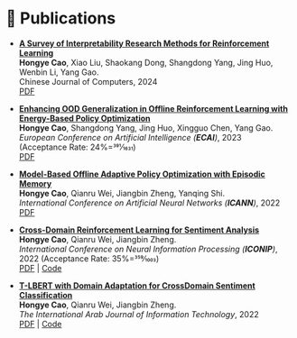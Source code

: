 
# 📝 Publications 
+ **[A Survey of Interpretability Research Methods for Reinforcement Learning](https://kns.cnki.net/kcms2/article/abstract?v=vRsBqZf6Hxj0q-F8JHOPLb7HjHfBovBuOLq1DrLayWV9eJuTrexdW0Ald3NfJWqLLHEcH_cobqIuwtY5DkdTMOBqPVqEQYPYE2idOE7Pbl1jsLM9fo10botkgZuW6k7E9x3uEegDQtM=&uniplatform=NZKPT&language=CHS)** \
**Hongye Cao**, Xiao Liu, Shaokang Dong, Shangdong Yang, Jing Huo, Wenbin Li, Yang Gao. \
Chinese Journal of Computers, 2024 \
[PDF](https://kns.cnki.net/kcms2/article/abstract?v=vRsBqZf6Hxj0q-F8JHOPLb7HjHfBovBuOLq1DrLayWV9eJuTrexdW0Ald3NfJWqLLHEcH_cobqIuwtY5DkdTMOBqPVqEQYPYE2idOE7Pbl1jsLM9fo10botkgZuW6k7E9x3uEegDQtM=&uniplatform=NZKPT&language=CHS) 

+ **[Enhancing OOD Generalization in Offline Reinforcement Learning with Energy-Based Policy Optimization](https://ebooks.iospress.nl/volumearticle/64220)** \
**Hongye Cao**, Shangdong Yang, Jing Huo, Xingguo Chen, Yang Gao. \
_European Conference on Artificial Intelligence (**ECAI**)_, 2023 (Acceptance Rate: 24%=391⁄1631) \
[PDF](https://ebooks.iospress.nl/volumearticle/64220) 

+ **[Model-Based Offline Adaptive Policy Optimization with Episodic Memory](https://link.springer.com/chapter/10.1007/978-3-031-15931-2_5)**  \
**Hongye Cao**, Qianru Wei, Jiangbin Zheng, Yanqing Shi. \
_International Conference on Artificial Neural Networks (**ICANN**)_, 2022 \
[PDF](https://link.springer.com/chapter/10.1007/978-3-031-15931-2_5) 

+ **[Cross-Domain Reinforcement Learning for Sentiment Analysis](https://link.springer.com/chapter/10.1007/978-981-99-1645-0_53)**  \
**Hongye Cao**, Qianru Wei, Jiangbin Zheng. \
_International Conference on Neural Information Processing (**ICONIP**)_, 2022 (Acceptance Rate: 35%=359⁄1003) \
[PDF](https://link.springer.com/chapter/10.1007/978-981-99-1645-0_53) | [Code](https://github.com/caohongye/CDRL) 

+ **[T-LBERT with Domain Adaptation for CrossDomain Sentiment Classification](https://iajit.org/portal/images/year2023/No.1/21612.pdf)**  \
**Hongye Cao**, Qianru Wei, Jiangbin Zheng. \
_The International Arab Journal of Information Technology_, 2022 \
[PDF](https://iajit.org/portal/images/year2023/No.1/21612.pdf) | [Code](https://github.com/caohongye/NewsClassification)

